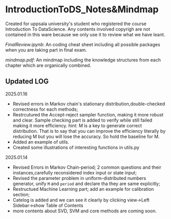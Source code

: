# IntroductionToDS_Notes&Mindmap
Created for uppsala university's student who registered the course Introduction To DataScience. Any contents involved copyrigh are not contained in this ware because we only use it to review what we have leant.

*FinalReview.ipynb*: An coding cheat sheet including all possible packages when you are taking part in final exam.


*mindmap.pdf*: An mindmap including the knowledge structures from each chapter which are organically combined.

## Updated LOG
2025.01.16
+ Revised errors in Markov chain's stationary distribution,double-checked correctness for each methods;
+ Restrcutured the Accept-reject sampler function, making it more robust and clear. Sample checking part is added to verify while still failed making it more efficiency. hint: M is a key to generate correct distribution. That is to say that you can improve the efficiency literally by reducing M but you will lose the accuracy. So hold the baseline for M.
+ Added an example of utils.
+ Created some illustrations of interesting functions in utils.py


2025.01.14
+ Revised Errors in Markov Chain-period; 2 common questions and their instances,carefully reconsidered index input or state input;
+ Revised the parameter problem in uniform-distributed numbers generator, unify `M` and `period` and declare tha they are same explicitly;
+ Restructued Machine Learning part; add an example for calibration section;
+ Catelog is added and we can see it clearly by clicking view->Left Sidebar->show Table of Contents
+ more contents about SVD, SVM and core methods are coming soon.
